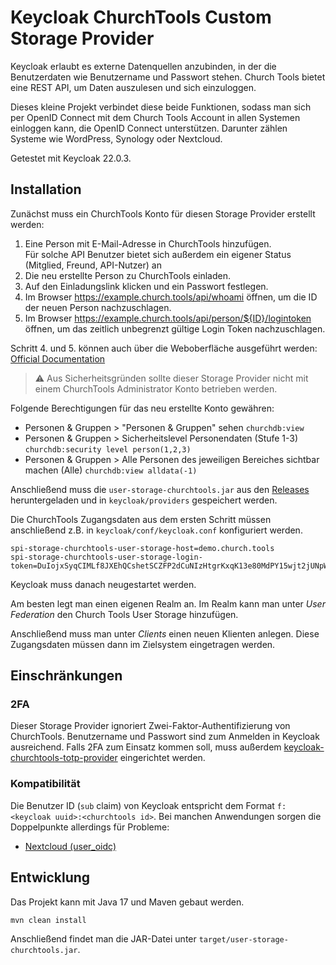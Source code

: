 # Keycloak ChurchTools Custom Storage Provider

Keycloak erlaubt es externe Datenquellen anzubinden, in der die Benutzerdaten wie Benutzername und Passwort stehen.
Church Tools bietet eine REST API, um Daten auszulesen und sich einzuloggen.

Dieses kleine Projekt verbindet diese beide Funktionen, sodass man sich per OpenID Connect mit dem Church Tools
Account in allen Systemen einloggen kann, die OpenID Connect unterstützen.
Darunter zählen Systeme wie WordPress, Synology oder Nextcloud.

Getestet mit Keycloak 22.0.3.

## Installation

Zunächst muss ein ChurchTools Konto für diesen Storage Provider erstellt werden:

1. Eine Person mit E-Mail-Adresse in ChurchTools hinzufügen.  
   Für solche API Benutzer bietet sich außerdem ein eigener Status (Mitglied, Freund, API-Nutzer) an
2. Die neu erstellte Person zu ChurchTools einladen.
3. Auf den Einladungslink klicken und ein Passwort festlegen.
4. Im Browser https://example.church.tools/api/whoami öffnen, um die ID der neuen Person nachzuschlagen.
5. Im Browser https://example.church.tools/api/person/${ID}/logintoken öffnen, 
   um das zeitlich unbegrenzt gültige Login Token nachzuschlagen.

Schritt 4. und 5. können auch über die Weboberfläche ausgeführt werden: [Official Documentation](https://hilfe.church.tools/wiki/0/API%20Authentifizierung#logintoken)

> ⚠️ Aus Sicherheitsgründen sollte dieser Storage Provider nicht mit einem ChurchTools Administrator Konto betrieben werden.

Folgende Berechtigungen für das neu erstellte Konto gewähren:

- Personen & Gruppen > "Personen & Gruppen" sehen `churchdb:view`
- Personen & Gruppen > Sicherheitslevel Personendaten (Stufe 1-3) `churchdb:security level person(1,2,3)`
- Personen & Gruppen > Alle Personen des jeweiligen Bereiches sichtbar machen (Alle) `churchdb:view alldata(-1)`

Anschließend muss die `user-storage-churchtools.jar` aus den
[Releases](https://github.com/canchanchara/keycloak-churchtools-storage-provider/releases)
heruntergeladen und in `keycloak/providers` gespeichert werden.

Die ChurchTools Zugangsdaten aus dem ersten Schritt müssen anschließend z.B. in `keycloak/conf/keycloak.conf`
konfiguriert werden.

```properties
spi-storage-churchtools-user-storage-host=demo.church.tools
spi-storage-churchtools-user-storage-login-token=DuIojxSyqCIMLf8JXEhQCshetSCZFP2dCuNIzHtgrKxqK13e80MdPY15wjt2jUNpWZzlCpEkJVTxYr6MCx3WZpmY5w8CeiwJbke1lKZ4GfD2jc3niVbiRI66obQtfJH8biXw2HXgZVbgMnK4aMQGOlY7Ssfp8SwyZMki1RoIYNBjWPAGAWyeAD5Dp1cApB74BqoWyziSTIE0EP6DQA8HV7n2IUZCVdgnlQkypcM7YeUTGiex57vdHrfH1foJvwax
```

Keycloak muss danach neugestartet werden.

Am besten legt man einen eigenen Realm an.
Im Realm kann man unter *User Federation* den Church Tools User Storage hinzufügen.

Anschließend muss man unter *Clients* einen neuen Klienten anlegen.
Diese Zugangsdaten müssen dann im Zielsystem eingetragen werden.

## Einschränkungen

### 2FA

Dieser Storage Provider ignoriert Zwei-Faktor-Authentifizierung von ChurchTools.
Benutzername und Passwort sind zum Anmelden in Keycloak ausreichend. 
Falls 2FA zum Einsatz kommen soll, muss außerdem
[keycloak-churchtools-totp-provider](https://github.com/canchanchara/keycloak-churchtools-totp-provider)
eingerichtet werden. 

### Kompatibilität

Die Benutzer ID (`sub` claim) von Keycloak entspricht dem Format `f:<keycloak uuid>:<churchtools id>`.
Bei manchen Anwendungen sorgen die Doppelpunkte allerdings für Probleme: 
- [Nextcloud (user_oidc)](https://github.com/nextcloud/user_oidc/issues/690)

## Entwicklung

Das Projekt kann mit Java 17 und Maven gebaut werden.

```bash
mvn clean install
```

Anschließend findet man die JAR-Datei unter `target/user-storage-churchtools.jar`.
